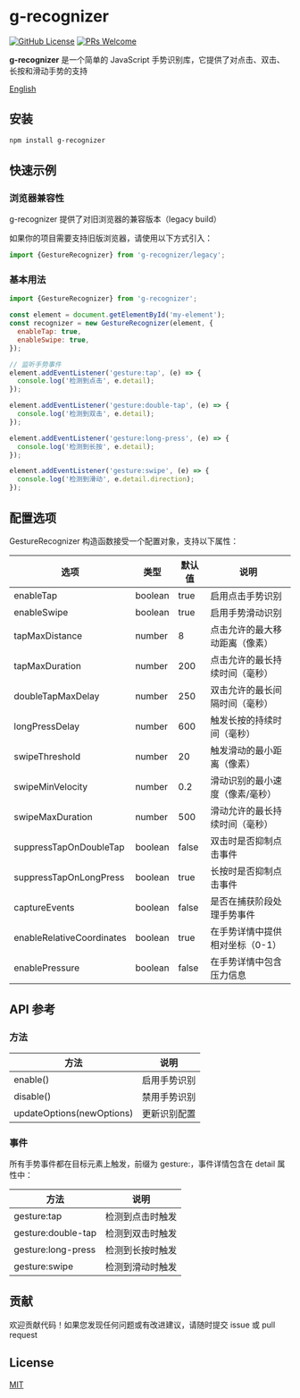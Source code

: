 # g-recognizer

[![GitHub License](https://img.shields.io/github/license/dafengzhen/g-recognizer?color=blue)](https://github.com/dafengzhen/g-recognizer)
[![PRs Welcome](https://img.shields.io/badge/PRs-welcome-brightgreen.svg)](https://github.com/dafengzhen/g-recognizer/pulls)

**g-recognizer** 是一个简单的 JavaScript 手势识别库，它提供了对点击、双击、长按和滑动手势的支持

[English](./README.md)

## 安装

```bash
npm install g-recognizer
```

## 快速示例

### 浏览器兼容性

g-recognizer 提供了对旧浏览器的兼容版本（legacy build）

如果你的项目需要支持旧版浏览器，请使用以下方式引入：

```javascript
import {GestureRecognizer} from 'g-recognizer/legacy';
```

### 基本用法

```javascript
import {GestureRecognizer} from 'g-recognizer';

const element = document.getElementById('my-element');
const recognizer = new GestureRecognizer(element, {
  enableTap: true,
  enableSwipe: true,
});

// 监听手势事件
element.addEventListener('gesture:tap', (e) => {
  console.log('检测到点击', e.detail);
});

element.addEventListener('gesture:double-tap', (e) => {
  console.log('检测到双击', e.detail);
});

element.addEventListener('gesture:long-press', (e) => {
  console.log('检测到长按', e.detail);
});

element.addEventListener('gesture:swipe', (e) => {
  console.log('检测到滑动', e.detail.direction);
});
```

## 配置选项

GestureRecognizer 构造函数接受一个配置对象，支持以下属性：

| 选项                        | 类型      | 默认值   | 说明                |
|---------------------------|---------|-------|-------------------|
| enableTap                 | boolean | true  | 启用点击手势识别          |
| enableSwipe               | boolean | true  | 启用手势滑动识别          |
| tapMaxDistance            | number  | 8     | 点击允许的最大移动距离（像素）   |
| tapMaxDuration            | number  | 200   | 点击允许的最长持续时间（毫秒）   |
| doubleTapMaxDelay         | number  | 250   | 双击允许的最长间隔时间（毫秒）   |
| longPressDelay            | number  | 600   | 触发长按的持续时间（毫秒）     |
| swipeThreshold            | number  | 20    | 触发滑动的最小距离（像素）     |
| swipeMinVelocity          | number  | 0.2   | 滑动识别的最小速度（像素/毫秒）  |
| swipeMaxDuration          | number  | 500   | 滑动允许的最长持续时间（毫秒）   |
| suppressTapOnDoubleTap    | boolean | false | 双击时是否抑制点击事件       |
| suppressTapOnLongPress    | boolean | true  | 长按时是否抑制点击事件       |
| captureEvents             | boolean | false | 是否在捕获阶段处理手势事件     |
| enableRelativeCoordinates | boolean | true  | 在手势详情中提供相对坐标（0-1） |
| enablePressure            | boolean | false | 在手势详情中包含压力信息      |

## API 参考

### 方法

| 方法                         | 说明     | 
|----------------------------|--------|
| enable()                   | 启用手势识别 | 
| disable()                  | 禁用手势识别 | 
| updateOptions(newOptions)	 | 更新识别配置 | 

### 事件

所有手势事件都在目标元素上触发，前缀为 gesture:，事件详情包含在 detail 属性中：

| 方法                  | 说明        | 
|---------------------|-----------|
| gesture:tap	        | 检测到点击时触发  | 
| gesture:double-tap  | 检测到双击时触发	 | 
| gesture:long-press	 | 检测到长按时触发	 | 
| gesture:swipe	      | 检测到滑动时触发	 | 

## 贡献

欢迎贡献代码！如果您发现任何问题或有改进建议，请随时提交 issue 或 pull request

## License

[MIT](https://opensource.org/licenses/MIT)

